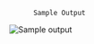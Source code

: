           Sample Output
![Sample output](https://github.com/user-attachments/assets/c04ffd84-4b75-4998-9aba-4b2d75f677fe)
